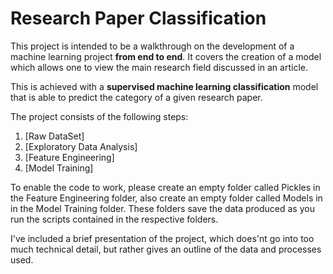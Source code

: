 # Research Paper Classification 

This project is intended to be a walkthrough on the development of a machine learning project **from end to end**. It covers the creation of a model which allows one to view the main research field discussed in an article.

This is achieved with a **supervised machine learning classification** model that is able to predict the category of a given research paper.

The project consists of the following steps:
1. [Raw DataSet]
1. [Exploratory Data Analysis]
2. [Feature Engineering]
3. [Model Training]

To enable the code to work, please create an empty folder called Pickles in the Feature Engineering folder, also create an empty folder called Models in in the Model Training folder.
These folders save the data produced as you run the scripts contained in the respective folders. 

I've included a brief presentation of the project, which does'nt go into too much technical detail, but rather gives an outline of the data and processes used.  
